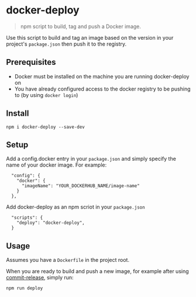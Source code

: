 # docker-deploy

> npm script to build, tag and push a Docker image.

Use this script to build and tag an image based on the version in your project's `package.json` then push it to the registry. 

## Prerequisites

* Docker must be installed on the machine you are running docker-deploy on
* You have already configured access to the docker registry to be pushing to (by using `docker login`)

## Install

```shell
npm i docker-deploy --save-dev
```

## Setup

Add a config.docker entry in your `package.json` and simply specify the name of your docker image. For example:

```
  "config": {
    "docker": {
      "imageName": "YOUR_DOCKERHUB_NAME/image-name"
    }
  },
```
Add docker-deploy as an npm scriot in your `package.json`

```
  "scripts": {
    "deploy": "docker-deploy",
  }
```
## Usage

Assumes you have a `Dockerfile` in the project root.

When you are ready to build and push a new image, for example after using [commit-release](https://github.com/JamieMason/commit-release), simply run:

```shell
npm run deploy
```
